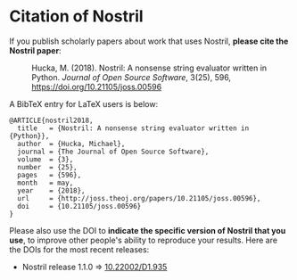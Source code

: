 Citation of Nostril
===================

If you publish scholarly papers about work that uses Nostril, **please cite the Nostril paper**:

<dl>
<dd>
Hucka, M. (2018). Nostril: A nonsense string evaluator written in Python. <i>Journal of Open Source Software</i>, 3(25), 596, <a href="https://doi.org/10.21105/joss.00596">https://doi.org/10.21105/joss.00596</a>
</dd>
</dl>

A BibTeX entry for LaTeX users is below:

```
@ARTICLE{nostril2018,
  title   = {Nostril: A nonsense string evaluator written in {Python}},
  author  = {Hucka, Michael},
  journal = {The Journal of Open Source Software},
  volume  = {3},
  number  = {25},
  pages   = {596},
  month   = may,
  year    = {2018},
  url     = {http://joss.theoj.org/papers/10.21105/joss.00596},
  doi     = {10.21105/joss.00596}
}
```

Please also use the DOI to **indicate the specific version of Nostril that you use**, to improve
other people's ability to reproduce your results. Here are the DOIs for the
most recent releases:

* Nostril release 1.1.0 &rArr; [10.22002/D1.935](https://data.caltech.edu/records/935)
